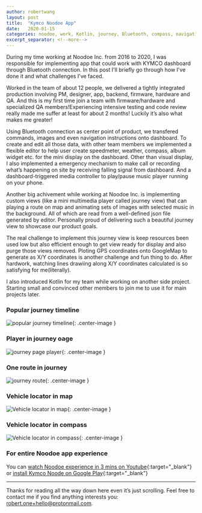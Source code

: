 ```yaml
---
author: robertwang
layout: post
title:  "Kymco Noodoe App"
date:   2020-01-15
categories: noodoe, work, Kotlin, journey, Bluetooth, compass, navigation, dashboard
excerpt_separator: <!--more-->
---
```


During my time working at Noodoe Inc. from 2016 to 2020, I was responsible for implementing app that could work with KYMCO dashboard through Bluetooth connection. In this post I'll briefly go through how I've done it and what challenges I've faced.

<!--more-->

Worked in the team of about 12 people, we delivered a tightly integrated production involving PM, designer, app, backend, firmware, hardware and QA. And this is my first time join a team with firmware/hardware and specialized QA members!Experiencing intensive testing and code review really made me suffer at least for about 2 months! Luckily it’s also what makes me greater!

Using Bluetooth connection as center point of product, we transfered commands, images and even navigation instructions onto dashboard. To create and edit all those data, with other team members we implemented a flexible editor to help user create speedmeter, weather, compass, album widget etc. for the mini display on the dashboard. Other than visual display, I also implemented a emergency mechanism to make call or recording what’s happening on site by receiving falling signal from dashboard. And a dashboard-triggered media controller to play/pause music player running on your phone.

Another big achivement while working at Noodoe Inc. is implementing custom views (like a mini multimedia player called journey view) that can playing a route on map and animating sets of images with selected music in the background. All of which are read from a well-defined json file generated by editor. Personally proud of delivering such a beautiful journey view to showcase our product goals.

The real challenge to implement this journey view is keep resources been used low but also efficient enough to get view ready for display and also purge those views removed. Ploting GPS coordinates onto GoogleMap to generate as X/Y coordinates is another challenge and fun thing to do. After hardwork, watching lines drawiing along X/Y coordinates calculated is so  satisfying for me(literally).

I also introduced Kotlin for my team while working on another side project. Starting small and convinced other members to join me to use it for main projects later.

### Popular journey timeline
![popular journey timeline](/assets/images/noodoe_app/journey_timeline_popular.png "Popular journey"){: .center-image }

### Player in journey oage
![journey page player](/assets/images/noodoe_app/journey_page_player.png "journey page player"){: .center-image }

### One route in journey
![journey route](/assets/images/noodoe_app/journey_page_route.png "Route in journey"){: .center-image }

### Vehicle locator in map
![Vehicle locator in map](/assets/images/noodoe_app/vehicle_locator_map.png "Vehicle locator in map"){: .center-image }

### Vehicle locator in compass
![Vehicle locator in compass](/assets/images/noodoe_app/vehicle_locator_compass.png "Vehicle locator in compass"){: .center-image }


### For entire Noodoe app experience 

You can [watch Noodoe experience in 3 mins on Youtube](https://youtu.be/1-ufYe6A14U){:target="_blank"} or [install Kymco Noode on Google Play](https://play.google.com/store/apps/details?id=com.noodoe.sunray){:target="_blank"}



-----

Thanks for reading all the way down here even it’s just scrolling. Feel free to contact me if you find anything interests you: [robert.one+hello@protonmail.com](mailto:robert.one+hello@protonmail.com).